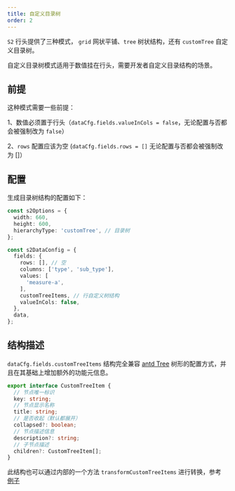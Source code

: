 ```yaml
---
title: 自定义目录树
order: 2
---
```

`S2` 行头提供了三种模式， `grid` 网状平铺、`tree` 树状结构，还有 `customTree` 自定义目录树。

自定义目录树模式适用于数值挂在行头，需要开发者自定义目录结构的场景。

## 前提

这种模式需要一些前提：

1、数值必须置于行头（`dataCfg.fields.valueInCols = false`，无论配置与否都会被强制改为 `false`）

2、`rows` 配置应该为空 (`dataCfg.fields.rows = []` 无论配置与否都会被强制改为 []）

## 配置

生成目录树结构的配置如下：

```ts
const s2Options = {
  width: 660,
  height: 600,
  hierarchyType: 'customTree', // 目录树
};

const s2DataConfig = {
  fields: {
    rows: [], // 空
    columns: ['type', 'sub_type'],
    values: [
      'measure-a',
    ],
    customTreeItems, // 行自定义树结构
    valueInCols: false,
  },
  data,
};

```

## 结构描述

`dataCfg.fields.customTreeItems` 结构完全兼容 [antd Tree](https://ant.design/components/tree-cn/) 树形的配置方式，并且在其基础上增加额外的功能元信息。

```ts
export interface CustomTreeItem {
  // 节点唯一标识
  key: string;
  // 节点显示名称
  title: string;
  // 是否收起（默认都展开）
  collapsed?: boolean;
  // 节点描述信息
  description?: string;
  // 子节点描述
  children?: CustomTreeItem[];
}
```

此结构也可以通过内部的一个方法 `transformCustomTreeItems` 进行转换，参考 [例子](/zh/examples/custom/custom-tree#custom-tree)
